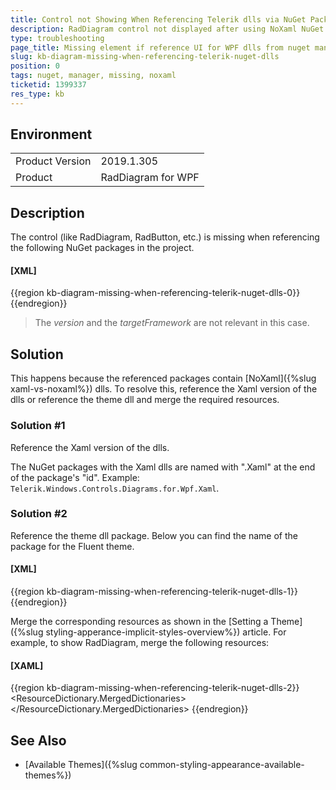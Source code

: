 ```yaml
---
title: Control not Showing When Referencing Telerik dlls via NuGet Package
description: RadDiagram control not displayed after using NoXaml NuGet assemblies without referencing theme.
type: troubleshooting
page_title: Missing element if reference UI for WPF dlls from nuget manager
slug: kb-diagram-missing-when-referencing-telerik-nuget-dlls
position: 0
tags: nuget, manager, missing, noxaml
ticketid: 1399337
res_type: kb
---
```


## Environment
<table>
	<tr>
		<td>Product Version</td>
		<td>2019.1.305</td>
	</tr>
	<tr>
		<td>Product</td>
		<td>RadDiagram for WPF</td>
	</tr>
</table>

## Description

The control (like RadDiagram, RadButton, etc.) is missing when referencing the following NuGet packages in the project.

#### __[XML]__
{{region kb-diagram-missing-when-referencing-telerik-nuget-dlls-0}}
	<packages>
	  <package id="Telerik.Windows.Controls.Diagrams.for.Wpf" version="2019.1.220" targetFramework="net45" />
	  <package id="Telerik.Windows.Controls.for.Wpf" version="2019.1.220" targetFramework="net45" />
	  <package id="Telerik.Windows.Diagrams.Core.for.Wpf" version="2019.1.220" targetFramework="net45" />
	</packages>
{{endregion}}

> The *version* and the *targetFramework* are not relevant in this case. 

## Solution

This happens because the referenced packages contain [NoXaml]({%slug xaml-vs-noxaml%}) dlls. To resolve this, reference the Xaml version of the dlls or reference the theme dll and merge the required resources.

### Solution #1

Reference the Xaml version of the dlls.

The NuGet packages with the Xaml dlls are named with ".Xaml" at the end of the package's "id". Example: `Telerik.Windows.Controls.Diagrams.for.Wpf.Xaml`.

### Solution #2

Reference the theme dll package. Below you can find the name of the package for the Fluent theme.

#### __[XML]__
{{region kb-diagram-missing-when-referencing-telerik-nuget-dlls-1}}
	<packages>
		<!-- other packages here -->
		<package id="Telerik.Windows.themes.Fluent.for.Wpf" version="2019.1.220" targetFramework="net45" />
	</packages>
{{endregion}}

Merge the corresponding resources as shown in the [Setting a Theme]({%slug styling-apperance-implicit-styles-overview%}) article. For example, to show RadDiagram, merge the following resources:

#### __[XAML]__
{{region kb-diagram-missing-when-referencing-telerik-nuget-dlls-2}}
	<ResourceDictionary> 
		<ResourceDictionary.MergedDictionaries> 
			<ResourceDictionary Source="/Telerik.Windows.Themes.Fluent;component/Themes/System.Windows.xaml"/> 
			<ResourceDictionary Source="/Telerik.Windows.Themes.Fluent;component/Themes/Telerik.Windows.Controls.xaml"/> 
			<ResourceDictionary Source="/Telerik.Windows.Themes.Fluent;component/Themes/Telerik.Windows.Controls.Diagrams.xaml"/> 			
		</ResourceDictionary.MergedDictionaries> 
	</ResourceDictionary> 
{{endregion}}

## See Also
* [Available Themes]({%slug common-styling-appearance-available-themes%})
